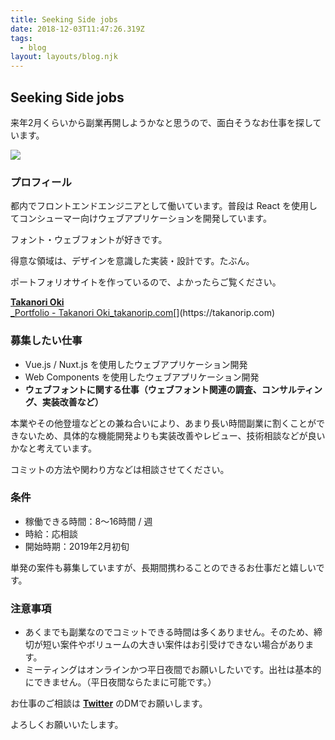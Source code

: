 ```yaml
---
title: Seeking Side jobs
date: 2018-12-03T11:47:26.319Z
tags:
  - blog
layout: layouts/blog.njk
---
```


## Seeking Side jobs

来年2月くらいから副業再開しようかなと思うので、面白そうなお仕事を探しています。

![](https://cdn-images-1.medium.com/max/800/1*NsD7ULCXtQdyeGbT1Rew5A.png)

### プロフィール

都内でフロントエンドエンジニアとして働いています。普段は React を使用してコンシューマー向けウェブアプリケーションを開発しています。

フォント・ウェブフォントが好きです。

得意な領域は、デザインを意識した実装・設計です。たぶん。

ポートフォリオサイトを作っているので、よかったらご覧ください。

[**Takanori Oki**  
_Portfolio - Takanori Oki_takanorip.com](https://takanorip.com "https://takanorip.com")[](https://takanorip.com)

### 募集したい仕事

-   Vue.js / Nuxt.js を使用したウェブアプリケーション開発
-   Web Components を使用したウェブアプリケーション開発
-   **ウェブフォントに関する仕事（ウェブフォント関連の調査、コンサルティング、実装改善など）**

本業やその他登壇などとの兼ね合いにより、あまり長い時間副業に割くことができないため、具体的な機能開発よりも実装改善やレビュー、技術相談などが良いかなと考えています。

コミットの方法や関わり方などは相談させてください。

### 条件

-   稼働できる時間：8〜16時間 / 週
-   時給：応相談
-   開始時期：2019年2月初旬

単発の案件も募集していますが、長期間携わることのできるお仕事だと嬉しいです。

### 注意事項

-   あくまでも副業なのでコミットできる時間は多くありません。そのため、締切が短い案件やボリュームの大きい案件はお引受けできない場合があります。
-   ミーティングはオンラインかつ平日夜間でお願いしたいです。出社は基本的にできません。（平日夜間ならたまに可能です。）

お仕事のご相談は [**Twitter**](https://twitter.com/takanoripe) のDMでお願いします。

よろしくお願いいたします。